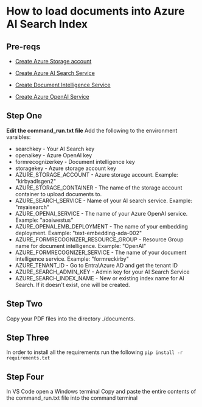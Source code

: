 # How to load documents into Azure AI Search Index

## Pre-reqs
- [Create Azure Storage account](https://learn.microsoft.com/en-us/azure/storage/common/storage-account-create?tabs=azure-portal)

- [Create Azure AI Search Service](https://learn.microsoft.com/en-us/azure/search/search-create-service-portal)

- [Create Document Intelligence Service](https://learn.microsoft.com/en-us/azure/ai-services/document-intelligence/create-document-intelligence-resource?view=doc-intel-4.0.0)

- [Create Azure OpenAI Service](https://learn.microsoft.com/en-us/azure/ai-services/openai/how-to/create-resource?pivots=web-portal)

## Step One

**Edit the command_run.txt file**
Add the following to the environment varaibles:
- searchkey - Your AI Search key
- openaikey - Azure OpenAI key
- formrecognizerkey - Document intelligence key
- storagekey - Azure storage account key
- AZURE_STORAGE_ACCOUNT - Azure storage account. Example: "kirbyadlsgen2"
- AZURE_STORAGE_CONTAINER - The name of the storage account container to upload documents to.
- AZURE_SEARCH_SERVICE - Name of your AI search service. Example: "myaisearch"
- AZURE_OPENAI_SERVICE - The name of your Azure OpenAI service. Example: "aoaiwestus"
- AZURE_OPENAI_EMB_DEPLOYMENT - The name of your embedding deployment. Example: "text-embedding-ada-002"
- AZURE_FORMRECOGNIZER_RESOURCE_GROUP - Resource Group name for document intelligence. Example: "OpenAI"
- AZURE_FORMRECOGNIZER_SERVICE - The name of your document intelligence service. Example: "formreckirby"
- AZURE_TENANT_ID - Go to Entra\Azure AD and get the tenant ID
- AZURE_SEARCH_ADMIN_KEY - Admin key for your AI Search Service
- AZURE_SEARCH_INDEX_NAME - New or existing index name for AI Search. If it doesn't exist, one will be created. 

## Step Two
Copy your PDF files into the directory ./documents.

## Step Three
In order to install all the requirements run the following
    `pip install -r requirements.txt`

## Step Four
In VS Code open a Windows terminal 
Copy and paste the entire contents of the command_run.txt file into the command terminal